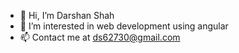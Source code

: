 - 👋 Hi, I’m Darshan Shah
- 👀 I’m interested in web development using angular
- 📫 Contact me at ds62730@gmail.com

<!---
darshanshah1996/darshanshah1996 is a ✨ special ✨ repository because its `README.md` (this file) appears on your GitHub profile.
You can click the Preview link to take a look at your changes.
--->
